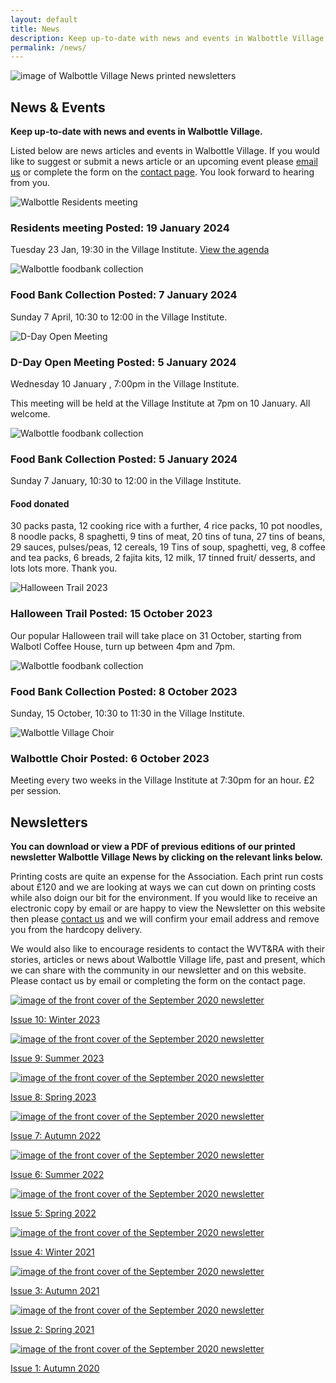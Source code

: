 ```yaml
---
layout: default
title: News
description: Keep up-to-date with news and events in Walbottle Village. Listed below are news articles and events in Walbottle Village and download links for the printed newsletter.
permalink: /news/
---
```

<div class="container-fluid">
	<div class="row">
		<div class="mastImg">
			<img src="/assets/images/masthead-news.jpg" class="img-responsive" alt="image of Walbottle Village News printed newsletters"/>
		</div>
	</div>
</div>

<div class="container-fluid groups"> <!-- container-fluid -->
	<div class="row"> <!-- row -->
		<div class="col-sm-1 col-xs-0"></div>
		<div class="col-sm-10 col-xs-12 mainPanel">
			<div class="row">
				<div class="col-xs-12">
					<h2>News &amp; Events</h2>
					<p><strong>Keep up-to-date with news and events in Walbottle Village.</strong></p>
					<p>Listed below are news articles and events in Walbottle Village. If you would like to suggest or submit a news article or an upcoming event please <a href="mailto:newsletter@walbottlevillagetra.co.uk?Subject=News%20&amp;%20Events" title="email WVT&amp;RA with your news or event">email us</a> or complete the form on the <a href="/contact/" title="visit the WVT&amp;RA contact page" target="_self">contact page</a>. You look forward to hearing from you.</p>
				</div>
			</div>
			<div class="col-xs-12 eventWrap">
				<div class="row" id="meeting">
					<div class="article">
						<div class="col-sm-3 col-xs-12">
							<img src="/assets/images/ResidentsMeeting-Website-868x414-Green.jpg"  loading="lazy" alt="Walbottle Residents meeting" class="img-responsive">
						</div>
						<div class="col-sm-9 col-xs-12">
							<h3>Residents meeting <span>Posted: 19 January 2024</span></h3>
							<p>Tuesday 23 Jan, 19:30 in the Village Institute. <a href="/assets/pdf/240123 - WVTRA Committee Meeting Agenda.docx.pdf" title="agenda">View the agenda</a> </p>
						</div>
					</div>
				</div>
				<div class="row" id="foodbank">
					<div class="article">
						<div class="col-sm-3 col-xs-12">
							<img src="/assets/images/foodbank.jpg"  loading="lazy" alt="Walbottle foodbank collection" class="img-responsive">
						</div>
						<div class="col-sm-9 col-xs-12">
							<h3>Food Bank Collection <span>Posted: 7 January 2024</span></h3>
							<p>Sunday 7 April, 10:30 to 12:00 in the Village Institute.</p>
						</div>
					</div>
				<div class="row" id="DDay">
					<div class="article">
						<div class="col-sm-3 col-xs-12">
							<img src="/assets/images/DDay.jpg" loading="lazy" alt="D-Day Open Meeting" class="img-responsive">
						</div>
						<div class="col-sm-9 col-xs-12">
							<h3>D-Day Open Meeting <span>Posted: 5 January 2024</span></h3>
							<p>Wednesday 10 January , 7:00pm  in the Village Institute.</p>
							<p>This meeting will be held at the Village Institute at 7pm on 10 January. All welcome.</p>
						</div>	
					</div>
				</div>
				<div class="row" id="foodbankJan">
					<div class="article">
						<div class="col-sm-3 col-xs-12">
							<img src="/assets/images/Foodbank-Jan.jpg"  loading="lazy" alt="Walbottle foodbank collection" class="img-responsive">
						</div>
						<div class="col-sm-9 col-xs-12">
							<h3>Food Bank Collection <span>Posted: 5 January 2024</span></h3>
							<p>Sunday 7 January, 10:30 to 12:00 in the Village Institute.</p>
							<h4>Food donated</h4>
							<p>30 packs pasta, 12 cooking rice with a further, 4 rice packs, 10 pot noodles, 8 noodle packs, 8 spaghetti, 9 tins of meat, 20 tins of tuna, 27 tins of beans, 29 sauces, pulses/peas, 12 cereals, 19 Tins of soup, spaghetti, veg, 8 coffee and tea packs, 6 breads, 2 fajita kits, 12 milk, 17 tinned fruit/ desserts, and lots lots more. Thank you.</p>
						</div>	
					</div>
				</div>
				<div class="row" id="halloween">
					<div class="article">
						<div class="col-sm-3 col-xs-12">
							<img src="/assets/images/halloween.jpg"  loading="lazy" alt="Halloween Trail 2023" class="img-responsive">
						</div>
						<div class="col-sm-9 col-xs-12">
							<h3>Halloween Trail <span>Posted: 15 October 2023</span></h3>
							<p>Our popular Halloween trail will take place on 31 October, starting from Walbotl Coffee House, turn up between 4pm and 7pm.</p>
						</div>
					</div>
				</div>
				<div class="row" id="foodbank-Oct">
					<div class="article">
						<div class="col-sm-3 col-xs-12">
							<img src="/assets/images/foodbank.jpg" alt="Walbottle foodbank collection" class="img-responsive">
						</div>
						<div class="col-sm-9 col-xs-12">
							<h3>Food Bank Collection <span>Posted: 8 October 2023</span></h3>
							<p>Sunday, 15 October, 10:30 to 11:30 in the Village Institute.</p>
						</div>	
					</div>
				</div>
				<div class="row" id="choir">
					<div class="article">
						<div class="col-sm-3 col-xs-12">
							<img src="/assets/images/choir.jpg" alt="Walbottle Village Choir" class="img-responsive">
						</div>
						<div class="col-sm-9 col-xs-12">
							<h3>Walbottle Choir <span>Posted: 6 October 2023</span></h3>
							<p>Meeting every two weeks in the Village Institute at 7:30pm for an hour. £2 per session.</p>
						</div>
					</div>
				</div>
			</div>
			<div class="row">
				<div class="col-xs-12">
					<h2>Newsletters</h2>
					<div>
						<p><strong>You can download or view a PDF of previous editions of our printed newsletter Walbottle Village News by clicking on the relevant links below.</strong></p>
						<p>Printing costs are quite an expense for the Association. Each print run costs about &pound;120 and we are looking at ways we can cut down on printing costs while also doign our bit for the environment. If you would like to receive an electronic copy by email or are happy to view the Newsletter on this website then please <a href="mailto:newsletter@walbottlevillagetra.co.uk?Subject=Newsletter%20Delivery%20Method" title="let us know your newsletter delivery prefernces">contact us</a> and we will confirm your email address and remove you from the hardcopy delivery.</p>
						<p>We would also like to encourage residents to contact the WVT&amp;RA with their stories, articles or news about Walbottle Village life, past and present, which we can share with the community in our newsletter and on this website. Please contact us by email or completing the form on the contact page.</p>
					</div>
				</div>
			</div>
			<div class="row newsletters">
				<div class="col-md-3 col-sm-4 col-xs-6">
					<a href="/assets/pdf/Village-News-Winter-2023.pdf" title="click to download a PDF of the printed newsletter" target="_blank"><img src="/assets/images/Newsletter-10.jpg" alt="image of the front cover of the September 2020 newsletter" class="img-responsive">
					<p>Issue 10: Winter 2023</p></a>
				</div>
				<div class="col-md-3 col-sm-4 col-xs-6">
					<a href="/assets/pdf/Walbottle-Residents-A4-Newsletter-Summer-23.pdf" title="click to download a PDF of the printed newsletter" target="_blank"><img src="/assets/images/Newsletter-09.jpg" alt="image of the front cover of the September 2020 newsletter" class="img-responsive">
					<p>Issue 9: Summer 2023</p></a>
				</div>
				<div class="col-md-3 col-sm-4 col-xs-6">
					<a href="/assets/pdf/Walbottle-Residents-A4-Newsletter-Spring-23.pdf" title="click to download a PDF of the printed newsletter" target="_blank"><img src="/assets/images/Newsletter-08.jpg" alt="image of the front cover of the September 2020 newsletter" class="img-responsive">
					<p>Issue 8: Spring 2023</p></a>
				</div>
				<div class="col-md-3 col-sm-4 col-xs-6">
					<a href="/assets/pdf/Walbottle-Residents-A4-Newsletter-AUTUMN-2022-V2.pdf" title="click to download a PDF of the printed newsletter" target="_blank"><img src="/assets/images/Newsletter-07.jpg" alt="image of the front cover of the September 2020 newsletter" class="img-responsive">
					<p>Issue 7: Autumn 2022</p></a>
				</div>
				<div class="col-md-3 col-sm-4 col-xs-6">
					<a href="/assets/pdf/Summer-2022-Walbottle-News.pdf" title="click to download a PDF of the printed newsletter" target="_blank"><img src="/assets/images/Newsletter-06.jpg" alt="image of the front cover of the September 2020 newsletter" class="img-responsive">
					<p>Issue 6: Summer 2022</p></a>
				</div>
				<div class="col-md-3 col-sm-4 col-xs-6">
					<a href="/assets/pdf/Spring-2022-Walbottle-News.pdf" title="click to download a PDF of the printed newsletter" target="_blank"><img src="/assets/images/Newsletter-05.jpg" alt="image of the front cover of the September 2020 newsletter" class="img-responsive">
					<p>Issue 5: Spring 2022</p></a>
				</div>
				<div class="col-md-3 col-sm-4 col-xs-6">
					<a href="/assets/pdf/Walbottle-News-Dec-21-v2.pdf" title="click to download a PDF of the printed newsletter" target="_blank"><img src="/assets/images/Newsletter-04.jpg" alt="image of the front cover of the September 2020 newsletter" class="img-responsive">
					<p>Issue 4: Winter 2021</p></a>
				</div>
				<div class="col-md-3 col-sm-4 col-xs-6">
					<a href="/assets/pdf/Walbottle-Newsletter-sept-21.pdf" title="click to download a PDF of the printed newsletter" target="_blank"><img src="/assets/images/Newsletter-03.jpg" alt="image of the front cover of the September 2020 newsletter" class="img-responsive">
					<p>Issue 3: Autumn 2021</p></a>
				</div>
				<div class="col-md-3 col-sm-4 col-xs-6">
					<a href="/assets/pdf/WVTRA-Newsletter-24_04_21.pdf" title="click to download a PDF of the printed newsletter" target="_blank"><img src="/assets/images/Newsletter-02.jpg" alt="image of the front cover of the September 2020 newsletter" class="img-responsive">
					<p>Issue 2: Spring 2021</p></a>
				</div>
				<div class="col-md-3 col-sm-4 col-xs-6">
					<a href="/assets/pdf/Sept-20-newsletter.pdf" title="click to download a PDF of the printed newsletter" target="_blank"><img src="/assets/images/Newsletter-01.jpg" alt="image of the front cover of the September 2020 newsletter" class="img-responsive">
					<p>Issue 1: Autumn 2020</p></a>
				</div>
			</div>
		</div>
		<div class="col-sm-1 col-xs-0"></div>
	</div> <!--/row -->
</div> <!-- /container-fluid -->
